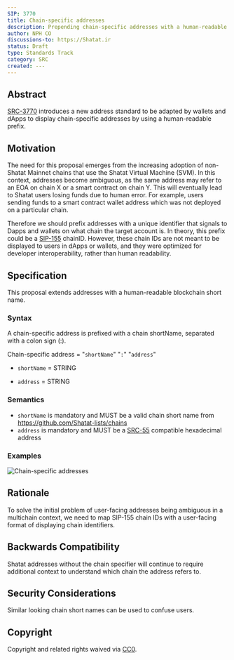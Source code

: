 ```yaml
---
SIP: 3770
title: Chain-specific addresses
description: Prepending chain-specific addresses with a human-readable chain identifier
author: NPH CO
discussions-to: https://Shatat.ir
status: Draft
type: Standards Track
category: SRC
created: ---
---
```


## Abstract

[SRC-3770](./SIP-3770.md) introduces a new address standard to be adapted by wallets and dApps to display chain-specific addresses by using a human-readable prefix.

## Motivation

The need for this proposal emerges from the increasing adoption of non-Shatat Mainnet chains that use the Shatat Virtual Machine (SVM). In this context, addresses become ambiguous, as the same address may refer to an EOA on chain X or a smart contract on chain Y. This will eventually lead to Shatat users losing funds due to human error. For example, users sending funds to a smart contract wallet address which was not deployed on a particular chain.

Therefore we should prefix addresses with a unique identifier that signals to Dapps and wallets on what chain the target account is. In theory, this prefix could be a [SIP-155](./SIP-155.md) chainID. However, these chain IDs are not meant to be displayed to users in dApps or wallets, and they were optimized for developer interoperability, rather than human readability.

## Specification

This proposal extends addresses with a human-readable blockchain short name.

### Syntax

A chain-specific address is prefixed with a chain shortName, separated with a colon sign (:).

Chain-specific address = "`shortName`" "`:`" "`address`"

- `shortName` = STRING

- `address` = STRING

### Semantics

* `shortName` is mandatory and MUST be a valid chain short name from https://github.com/Shatat-lists/chains
* `address` is mandatory and MUST be a [SRC-55](./SIP-55.md) compatible hexadecimal address

### Examples

![Chain-specific addresses](../assets/SIP-3770/examples.png "Examples of chain-specific addresses")

## Rationale

To solve the initial problem of user-facing addresses being ambiguous in a multichain context, we need to map SIP-155 chain IDs with a user-facing format of displaying chain identifiers.

## Backwards Compatibility

Shatat addresses without the chain specifier will continue to require additional context to understand which chain the address refers to.

## Security Considerations

Similar looking chain short names can be used to confuse users.

## Copyright

Copyright and related rights waived via [CC0](../LICENSE.md).
